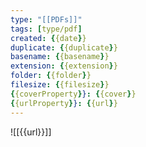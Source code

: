 ```yaml
---
type: "[[PDFs]]"
tags: [type/pdf]
created: {{date}}
duplicate: {{duplicate}}
basename: {{basename}}
extension: {{extension}}
folder: {{folder}}
filesize: {{filesize}}
{{coverProperty}}: {{cover}}
{{urlProperty}}: {{url}}
---
```

![[{{url}}]]
